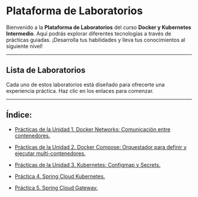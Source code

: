 # **Plataforma de Laboratorios**

Bienvenido a la **Plataforma de Laboratorios** del curso **Docker y Kubernetes Intermedio**. Aquí podrás explorar diferentes tecnologías a través de prácticas guiadas. ¡Desarrolla tus habilidades y lleva tus conocimientos al siguiente nivel!

---

## **Lista de Laboratorios**

Cada uno de estos laboratorios está diseñado para ofrecerte una experiencia práctica. Haz clic en los enlaces para comenzar.

---
 
## Índice:
 - [Prácticas de la Unidad 1. Docker Networks: Comunicación entre contenedores.](./Unidad1/README.md)

 - [Prácticas de la Unidad 2. Docker Compose: Orquestador para definir y ejecutar multi-contenedores.](./Unidad2/README.md)
   
 - [Prácticas de la Unidad 3. Kubernetes: Configmap y Secrets.](./Unidad3/README.md)
  
 - [Práctica 4. Spring Cloud Kubernetes.](./Unidad4/README4_1.md)

 - [Práctica 5. Spring Cloud Gateway.](./Unidad5/README5_1.md)
